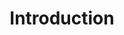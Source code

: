 ---
title: Introduction
description: >
   What happens when machines exceed humans in general intelligence?
---